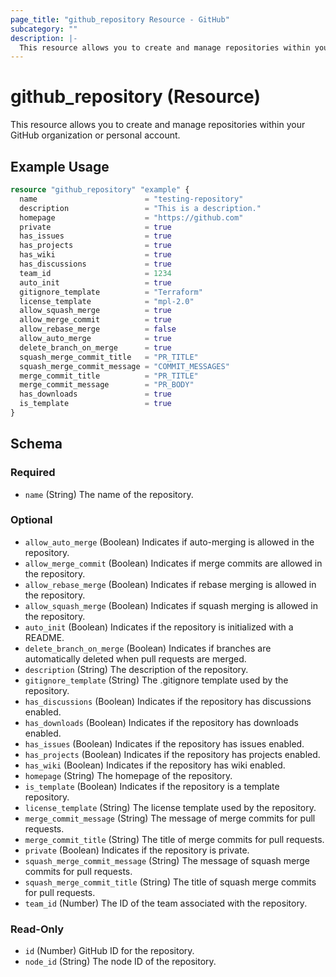 ```yaml
---
page_title: "github_repository Resource - GitHub"
subcategory: ""
description: |-
  This resource allows you to create and manage repositories within your GitHub organization or personal account.
---
```


# github_repository (Resource)

This resource allows you to create and manage repositories within your GitHub organization or personal account.

## Example Usage

```terraform
resource "github_repository" "example" {
  name                        = "testing-repository"
  description                 = "This is a description."
  homepage                    = "https://github.com"
  private                     = true
  has_issues                  = true
  has_projects                = true
  has_wiki                    = true
  has_discussions             = true
  team_id                     = 1234
  auto_init                   = true
  gitignore_template          = "Terraform"
  license_template            = "mpl-2.0"
  allow_squash_merge          = true
  allow_merge_commit          = true
  allow_rebase_merge          = false
  allow_auto_merge            = true
  delete_branch_on_merge      = true
  squash_merge_commit_title   = "PR_TITLE"
  squash_merge_commit_message = "COMMIT_MESSAGES"
  merge_commit_title          = "PR_TITLE"
  merge_commit_message        = "PR_BODY"
  has_downloads               = true
  is_template                 = true
}
```
<!-- schema generated by tfplugindocs -->
## Schema

### Required

- `name` (String) The name of the repository.

### Optional

- `allow_auto_merge` (Boolean) Indicates if auto-merging is allowed in the repository.
- `allow_merge_commit` (Boolean) Indicates if merge commits are allowed in the repository.
- `allow_rebase_merge` (Boolean) Indicates if rebase merging is allowed in the repository.
- `allow_squash_merge` (Boolean) Indicates if squash merging is allowed in the repository.
- `auto_init` (Boolean) Indicates if the repository is initialized with a README.
- `delete_branch_on_merge` (Boolean) Indicates if branches are automatically deleted when pull requests are merged.
- `description` (String) The description of the repository.
- `gitignore_template` (String) The .gitignore template used by the repository.
- `has_discussions` (Boolean) Indicates if the repository has discussions enabled.
- `has_downloads` (Boolean) Indicates if the repository has downloads enabled.
- `has_issues` (Boolean) Indicates if the repository has issues enabled.
- `has_projects` (Boolean) Indicates if the repository has projects enabled.
- `has_wiki` (Boolean) Indicates if the repository has wiki enabled.
- `homepage` (String) The homepage of the repository.
- `is_template` (Boolean) Indicates if the repository is a template repository.
- `license_template` (String) The license template used by the repository.
- `merge_commit_message` (String) The message of merge commits for pull requests.
- `merge_commit_title` (String) The title of merge commits for pull requests.
- `private` (Boolean) Indicates if the repository is private.
- `squash_merge_commit_message` (String) The message of squash merge commits for pull requests.
- `squash_merge_commit_title` (String) The title of squash merge commits for pull requests.
- `team_id` (Number) The ID of the team associated with the repository.

### Read-Only

- `id` (Number) GitHub ID for the repository.
- `node_id` (String) The node ID of the repository.



